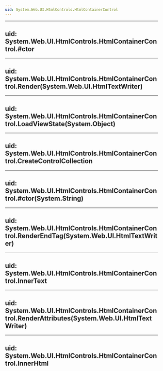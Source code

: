 ```yaml
---
uid: System.Web.UI.HtmlControls.HtmlContainerControl
---
```


---
uid: System.Web.UI.HtmlControls.HtmlContainerControl.#ctor
---

---
uid: System.Web.UI.HtmlControls.HtmlContainerControl.Render(System.Web.UI.HtmlTextWriter)
---

---
uid: System.Web.UI.HtmlControls.HtmlContainerControl.LoadViewState(System.Object)
---

---
uid: System.Web.UI.HtmlControls.HtmlContainerControl.CreateControlCollection
---

---
uid: System.Web.UI.HtmlControls.HtmlContainerControl.#ctor(System.String)
---

---
uid: System.Web.UI.HtmlControls.HtmlContainerControl.RenderEndTag(System.Web.UI.HtmlTextWriter)
---

---
uid: System.Web.UI.HtmlControls.HtmlContainerControl.InnerText
---

---
uid: System.Web.UI.HtmlControls.HtmlContainerControl.RenderAttributes(System.Web.UI.HtmlTextWriter)
---

---
uid: System.Web.UI.HtmlControls.HtmlContainerControl.InnerHtml
---
